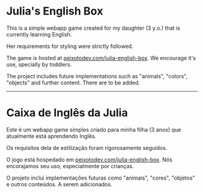# Julia's English Box

This is a simple webapp game created for my daughter (3 y.o.) that is currently learning English.

Her requirements for styling were strictly followed.

The game is hosted at [peixotodev.com/julia-english-box](https://peixotodev.com/julia-english-box). We encourage it's use, specially by toddlers.

The project includes future implementations such as "animals", "colors", "objects" and further content. There are to be added.


----


# Caixa de Inglês da Julia

Este é um webapp game simples criado para minha filha (3 anos) que atualmente está aprendendo Inglês.

Os requisitos dela de estilização foram rigorosamente seguidos.

O jogo está hospedado em [peixotodev.com/julia-english-box](https://peixotodev.com/julia-english-box). Nós encorajamos seu uso, especialmente por crianças.

O projeto inclui implementações futuras como "animais", "cores", "objetos" e outros conteúdos. A serem adicionados.
